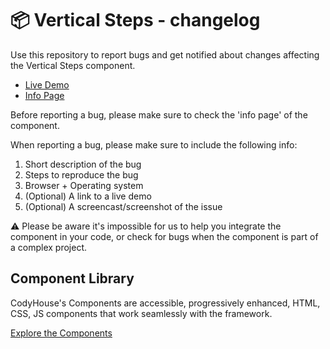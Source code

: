 # 📦 Vertical Steps - changelog

Use this repository to report bugs and get notified about changes affecting the Vertical Steps component.

- [Live Demo](https://codyhouse.co/ds/components/app/vertical-steps)
- [Info Page](https://codyhouse.co/ds/components/info/vertical-steps)

Before reporting a bug, please make sure to check the 'info page' of the component. 

When reporting a bug, please make sure to include the following info:

1. Short description of the bug
2. Steps to reproduce the bug
3. Browser + Operating system
4. (Optional) A link to a live demo
5. (Optional) A screencast/screenshot of the issue

⚠️ Please be aware it's impossible for us to help you integrate the component in your code, or check for bugs when the component is part of a complex project.

## Component Library

CodyHouse's Components are accessible, progressively enhanced, HTML, CSS, JS components that work seamlessly with the framework.

[Explore the Components](https://codyhouse.co/ds/components)
